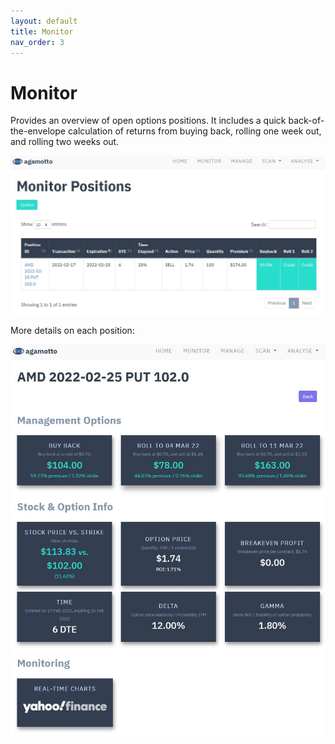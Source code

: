 ```yaml
---
layout: default
title: Monitor
nav_order: 3
---
```


# Monitor
Provides an overview of open options positions. It includes a quick back-of-the-envelope calculation of returns from buying back, rolling one week out, and rolling two weeks out.

<p align="center">
    <img src="../screenshots/monitor.jpg">
</p>

More details on each position:

<p align="center">
    <img src="../screenshots/monitor-detail.jpg">
</p>